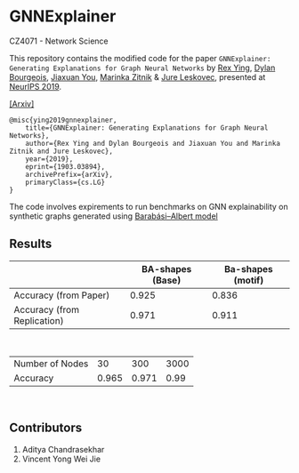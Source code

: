 # GNNExplainer

CZ4071 - Network Science

This repository contains the modified code for the paper `GNNExplainer: Generating Explanations for Graph Neural Networks` by [Rex Ying](https://cs.stanford.edu/people/rexy/), [Dylan Bourgeois](https://dtsbourg.me/), [Jiaxuan You](https://cs.stanford.edu/~jiaxuan/), [Marinka Zitnik](http://helikoid.si/cms/) & [Jure Leskovec](https://cs.stanford.edu/people/jure/), presented at [NeurIPS 2019](nips.cc).

[[Arxiv]](https://arxiv.org/abs/1903.03894)
```
@misc{ying2019gnnexplainer,
    title={GNNExplainer: Generating Explanations for Graph Neural Networks},
    author={Rex Ying and Dylan Bourgeois and Jiaxuan You and Marinka Zitnik and Jure Leskovec},
    year={2019},
    eprint={1903.03894},
    archivePrefix={arXiv},
    primaryClass={cs.LG}
}
```
The code involves expirements to run benchmarks on GNN explainability on synthetic graphs generated using [Barabási–Albert model](https://en.wikipedia.org/wiki/Barab%C3%A1si%E2%80%93Albert_model)

## Results

|  | BA-shapes (Base) | Ba-shapes (motif) |
| ------------- | ------------- | ------------- |
| Accuracy (from Paper)  | 0.925 | 0.836 |
| Accuracy (from Replication)  | 0.971 | 0.911 |

<br/>

| | | | |
| ------------- | ------------- | ------------- | ------------- |
| Number of Nodes | 30 | 300 | 3000 |
| Accuracy | 0.965 | 0.971 | 0.99 |
<br/>

## Contributors

1. Aditya Chandrasekhar
2. Vincent Yong Wei Jie